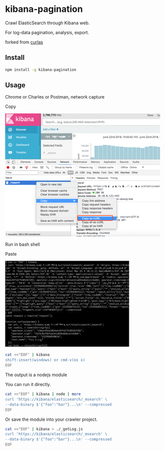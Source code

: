 # kibana-pagination

Crawl ElasticSearch through Kibana web.

For log-data pagination, analysis, export.

forked from [curlas](https://github.com/ktont/curlas)

## Install

```bash
npm install -g kibana-pagination
```

## Usage

Chrome or Charles or Postman, network capture

Copy

![](_img/1.png)


Run in bash shell 

Paste

![](_img/6.jpeg)


```bash
cat <<"EOF" | kibana
shift-insert(windows) or cmd-v(os x)
EOF
```

The output is a nodejs module

You can run it directly.

```bash
cat <<"EOF" | kibana | node | more
curl 'https://kibana/elasticsearch/_msearch' \
--data-binary $'{"foo":"bar"}...\n' --compressed
EOF
```

Or save the module into your crawler project.

```bash
cat <<"EOF" | kibana > ./_getLog.js
curl 'https://kibana/elasticsearch/_msearch' \
--data-binary $'{"foo":"bar"}...\n' --compressed
EOF
```
